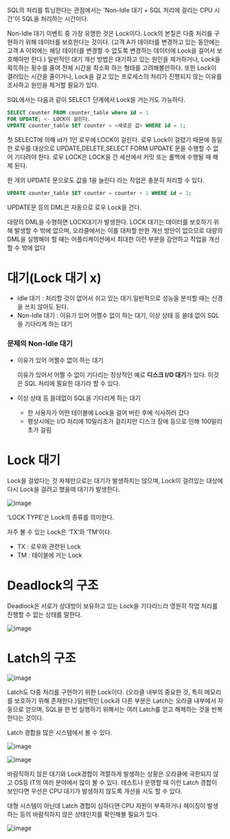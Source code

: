 SQL의 처리를 튜닝한다는 관점에서는 'Non-Idle 대기 + SQL 처리에 걸리는 CPU 시간'이 SQL을 처리하는 시간이다.

Non-Idle 대기 이벤트 중 가장 유명한 것은 Lock이다. 
Lock의 본질은 다중 처리를 구현하기 위해 데이터를 보호한다는 것이다. (고객 A가 데이터를 변경하고 있는 동안에는 고객 A 이외에는 해당 데이터를 변경할 수 없도록 변경하는 데이터에 Lock을 걸어서 보호해야만 한다.)
일반적인 대기 개선 방법은 대기하고 있는 원인을 제거하거나,
Lock을 획득하는 횟수를 줄여 전체 시간을 최소화 하는 형태를 고려해볼만하다. 
또한 Lock이 결러있는 시간을 줄이거나, Lock을 걸고 있는 프로세스의 처리가 진행되지 않는 이유를 조사하고 원인을 제거할 필요가 있다. 


SQL에서는 다음과 같이 SELECT 단계에서 Lock을 거는거도 가능하다.

```sql
SELECT counter FROM counter_table where id = 1
FOR UPDATE; <- LOCK이 걸린다.
UPDATE counter_table SET counter = <새로운 값> WHERE id = 1;
```

첫 SELECT에 의해 id가 1인 로우에 LOCK이 걸린다. 로우 Lock이 걸렸기 때문에 동일한 로우를 대상으로 UPDATE,DELETE,SELECT FORM UPDATE 문을 수행할 수 없어 기다려야 한다. 로우 LOCK은 LOCK을 건 세션에서 커밋 또는 롤백에 수행될 때 해제 된다.

한 개의 UPDATE 문으로도 값을 1을 늘린다 라는 작업은 충분히 처리할 수 있다.

```sql
UPDATE counter_table SET counter = counter + 1 WHERE id = 1;
```

UPDATE문 등의 DML은 자동으로 로우 Lock을 건다.

대량의 DML을 수행하면 LOCK대기가 발생한다. LOCK 대기는 데이터를 보호하기 위해 발생할 수 밖에 없으며, 오라클에서는 이를 대처할 만한 개선 방안이 없으므로 대량의 DML을 실행해야 할  때는 어플리케이션에서 최대한 이런 부분을 감안하고 작업을 개선할 수 밖에 없다

# 대기(Lock 대기 x)

- Idle 대기 : 처리할 것이 없어서 쉬고 있는 대기.일반적으로 성능을 분석할 때는 신경을 쓰지 않아도 된다.
- Non-Idle 대기 : 이유가 있어 어쩔수 없이 하는 대기, 이상 상태 등 쓸데 없이 SQL을 기다리게 하는 대기

### 문제의 Non-Idle 대기

- 이유가 있어 어쩔수 없이 하는 대기
    
    이유가 있어서 어쩔 수 없이 기다리는 정상적인 예로 **디스크 I/O 대기**가 있다. 이것은 SQL 처리에 필요한 대기라 할 수 있다.
    

- 이상 상태 등 쓸데없이 SQL을 기다리게 하는 대기
    - 한 사용자가 어떤 테이블에 Lock을 걸어 버린 후에 식사하러 갔다
    - 평상시에는 I/O 처리에 10밀리초가 걸리지만 디스크 장애 등으로 인해 100밀리초가 걸림

# Lock 대기

Lock을 걸었다는 것 자체만으로는 대기가 발생하지는 않으며, Lock이 걸려있는 대상에 다시 Lock을 걸려고 했을때 대기가 발생한다.

![image](https://github.com/jeongye01/TIL/assets/74299317/9eb05db2-f357-4747-81c4-4d15f86e4784)


‘LOCK TYPE’은 Lock의 종류를 의미한다. 

자주 볼 수 있는 Lock은 ‘TX’와 ‘TM’이다.

- TX : 로우와 관련된 Lock
- TM : 테이블에 거는 Lock

# Deadlock의 구조

Deadlock은 서로가 상대방이 보유하고 있는 Lock을 기다리느라 영원히 작업 처리를 진행할 수 없는 상태를 말한다.

![image](https://github.com/jeongye01/TIL/assets/74299317/52e379fb-6112-4cbb-9731-f468d6ce7b49)


# Latch의 구조

![image](https://github.com/jeongye01/TIL/assets/74299317/ceee9098-9b80-4e70-9e25-69c882b2e643)


Latch도 다중 처리를 구현하기 위한 Lock이다. (오라클 내부의 중요한 것, 특히 메모리를 보호하기 위해 존재한다.)일반적인 Lock과 다른 부분은 Latch는 오라클 내부에서 자동으로 얻으며, SQL을 한 번 실행하기 위해서는 여러 Latch를 얻고 해제하는 것을 반복한다는 것이다. 

Latch 경합을 많은 시스템에서 볼 수 있다.

![image](https://github.com/jeongye01/TIL/assets/74299317/6c405c22-38dc-4e8d-963e-cd54aa6d524a)

![image](https://github.com/jeongye01/TIL/assets/74299317/776fa71b-a699-4823-891d-38e817c13fad)


바람직하지 않은 대기와 Lock경합이 격렬하게 발생하는 상황은 오라클에 국한되지 않고 OS등 IT의 여러 분야에서 많이 볼 수 있다. 테스트나 운영할 때 이런 Latch 경합이 보인다면 우선은 CPU 대기가 발생하지 않도록 개선을 시도 할 수 있다. 

대형 시스템이 아닌데 Latch 경합이 심하다면 CPU 자원이 부족하거나 페이징이 발생하는 등의 바람직하지 않은 상태인지를 확인해볼 필요가 있다.

![image](https://github.com/jeongye01/TIL/assets/74299317/ba3d33e2-7849-4148-9a38-1775c430ca8c)
